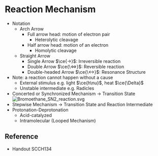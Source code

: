 # Reaction Mechanism

* Notation
  * Arch Arrow
    * Full arrow head: motion of electron pair
      * Heterolytic cleavage
    * Half arrow head: motion of an electron
      * Homolytic cleavage
  * Straight Arrow
    * Single Arrow $\ce{->}$: Irreversible reaction
    * Double Arrow $\ce{\<=>}$: Reversible reaction
    * Double-headed Arrow $\ce{\<->}$: Resonance Structure
* Note: a reaction cannot happen without a cause
  * External stimulus e.g. light $\ce{h\nu}$, heat $\ce{\Delta}$
  * Unstable intermediate e.g. Radicles
* Concerted or Synchronized Mechanism → Transition State  
  ![Bromoethane\_SN2\_reaction.svg](https://upload.wikimedia.org/wikipedia/commons/4/40/Bromoethane_SN2_reaction.svg)
* Stepwise Mechanism → Transition State and Reaction Intermediate
* Protonation-Deprotonation
  * Acid-catalyzed
  * Intramolecular (Looped Mechanism)

## Reference

* Handout SCCH134
